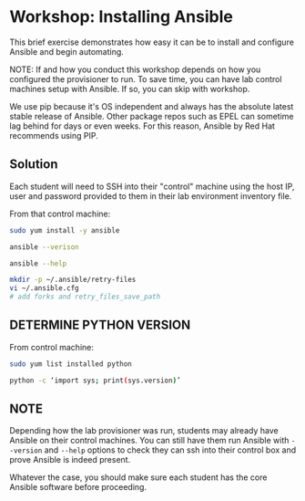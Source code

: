 # Workshop: Installing Ansible

This brief exercise demonstrates how easy it can be to install and configure Ansible and begin automating.

NOTE: If and how you conduct this workshop depends on how you configured the provisioner to run. To save time, you can have lab control machines setup with Ansible. If so, you can skip with workshop.

We use pip because it's OS independent and always has the absolute latest stable release of Ansible. Other package repos such as EPEL can sometime lag behind for days or even weeks. For this reason, Ansible by Red Hat recommends using PIP.

## Solution

Each student will need to SSH into their "control" machine using the host IP, user and password provided to them in their lab environment inventory file.

From that control machine:

```bash
sudo yum install -y ansible

ansible --verison

ansible --help

mkdir -p ~/.ansible/retry-files
vi ~/.ansible.cfg
# add forks and retry_files_save_path

```
## DETERMINE PYTHON VERSION

From control machine:

```bash
sudo yum list installed python

python -c ‘import sys; print(sys.version)’
```

## NOTE

Depending how the lab provisioner was run, students may already have Ansible on their control machines. You can still have them run Ansible with `--version` and `--help` options to check they can ssh into their control box and prove Ansible is indeed present.

Whatever the case, you should make sure each student has the core Ansible software before proceeding.

